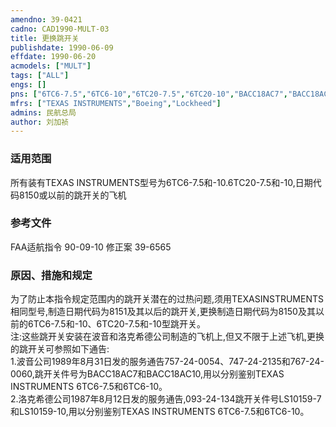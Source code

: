 ```yaml
---
amendno: 39-0421  
cadno: CAD1990-MULT-03  
title: 更换跳开关  
publishdate: 1990-06-09  
effdate: 1990-06-20  
acmodels: ["MULT"]  
tags: ["ALL"]  
engs: []  
pns: ["6TC6-7.5","6TC6-10","6TC20-7.5","6TC20-10","BACC18AC7","BACC18AC7-10","LS10159-7","LS10159-10"]  
mfrs: ["TEXAS INSTRUMENTS","Boeing","Lockheed"]  
admins: 民航总局  
author: 刘加祯  
---
```

  
### 适用范围  
所有装有TEXAS INSTRUMENTS型号为6TC6-7.5和-10.6TC20-7.5和-10,日期代码8150或以前的跳开关的飞机  
  
<!--more-->  
### 参考文件  
  FAA适航指令 90-09-10 修正案 39-6565  
  
### 原因、措施和规定  

  为了防止本指令规定范围内的跳开关潜在的过热问题,须用TEXASINSTRUMENTS相同型号,制造日期代码为8151及其以后的跳开关,更换制造日期代码为8150及其以前的6TC6-7.5和-10、6TC20-7.5和-10型跳开关。  
  注:这些跳开关安装在波音和洛克希德公司制造的飞机上,但又不限于上述飞机,更换的跳开关可参照如下通告:  
  1.波音公司1989年8月31日发的服务通告757-24-0054、747-24-2135和767-24-0060,跳开关件号为BACC18AC7和BACC18AC10,用以分别鉴别TEXAS INSTRUMENTS 6TC6-7.5和6TC6-10。  
  2.洛克希德公司1987年8月12日发的服务通告,093-24-134跳开关件号LS10159-7和LS10159-10,用以分别鉴别TEXAS INSTRUMENTS 6TC6-7.5和6TC6-10。  
  
